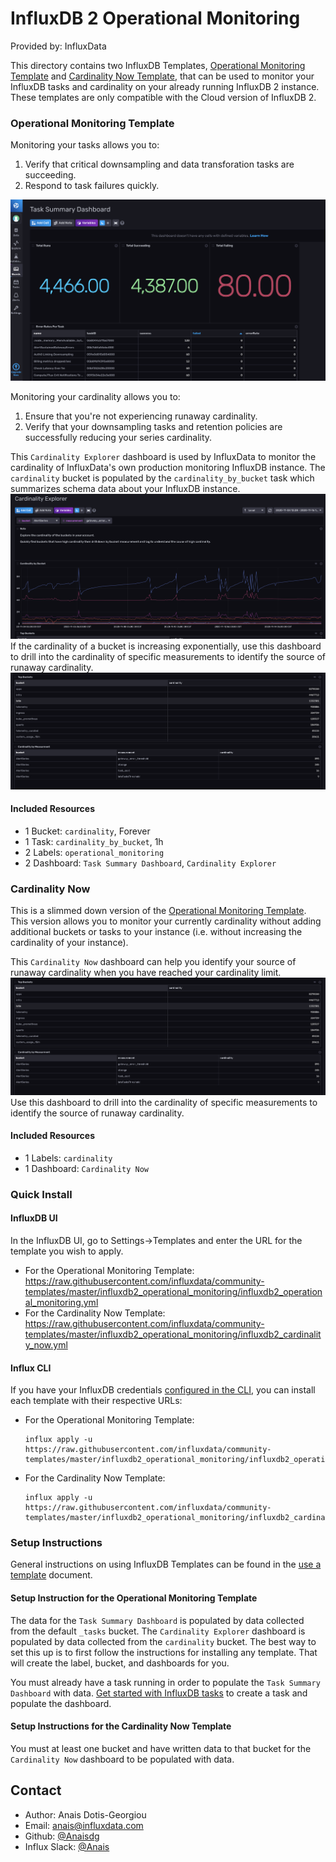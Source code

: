 # InfluxDB 2 Operational Monitoring

Provided by: InfluxData

This directory contains two InfluxDB Templates, [Operational Monitoring Template](./influxdb2_operational_monitoring.yml) and [Cardinality Now Template](./cardinality_now.yml), that can be used to monitor your InfluxDB tasks and cardinality on your already running InfluxDB 2 instance. These templates are only compatible with the Cloud version of InfluxDB 2.

### Operational Monitoring Template

Monitoring your tasks allows you to:
1) Verify that critical downsampling and data transforation tasks are succeeding. 
2) Respond to task failures quickly. 

![Task Summary Dashboard Screenshot](img/task-summary-dashboard.png)

Monitoring your cardinality allows you to: 
1) Ensure that you're not experiencing runaway cardinality.
2) Verify that your downsampling tasks and retention policies are successfully reducing your series cardinality. 

This `Cardinality Explorer` dashboard is used by InfluxData to monitor the cardinality of InfluxData's own production monitoring InfluxDB instance.  The `cardinality` bucket is populated by the `cardinality_by_bucket` task which summarizes schema data about your InfluxDB instance. 
![Cardinality Explorer Screenshot](img/cardinality-explorer-dashboard1.png)
If the cardinality of a bucket is increasing exponentially, use this dashboard to drill into the cardinality of specific measurements to identify the source of runaway cardinality. 
![Cardinality Explorer Screenshot](img/cardinality-explorer-dashboard2.png)

#### Included Resources

  - 1 Bucket: `cardinality`, Forever
  - 1 Task: `cardinality_by_bucket`, 1h
  - 2 Labels: `operational_monitoring` 
  - 2 Dashboard: `Task Summary Dashboard`, `Cardinality Explorer`

### Cardinality Now 

This is a slimmed down version of the [Operational Monitoring Template](../influxdb2_operational_monitoring). This version allows you to monitor your currently cardinality without adding additional buckets or tasks to your instance (i.e. without increasing the cardinality of your instance). 

This `Cardinality Now` dashboard can help you identify your source of runaway cardinality when you have reached your cardinality limit.
![Cardinality Explorer Screenshot](img/cardinality-explorer-dashboard2.png)
Use this dashboard to drill into the cardinality of specific measurements to identify the source of runaway cardinality. 

#### Included Resources
  - 1 Labels: `cardinality` 
  - 1 Dashboard: `Cardinality Now`

### Quick Install

#### InfluxDB UI

In the InfluxDB UI, go to Settings->Templates and enter the URL for the template you wish to apply.
- For the Operational Monitoring Template: https://raw.githubusercontent.com/influxdata/community-templates/master/influxdb2_operational_monitoring/influxdb2_operational_monitoring.yml
- For the Cardinality Now Template: https://raw.githubusercontent.com/influxdata/community-templates/master/influxdb2_operational_monitoring/influxdb2_cardinality_now.yml

#### Influx CLI
If you have your InfluxDB credentials [configured in the CLI](https://v2.docs.influxdata.com/v2.0/reference/cli/influx/config/), you can install each template with their respective URLs:
- For the Operational Monitoring Template:
  ```
  influx apply -u https://raw.githubusercontent.com/influxdata/community-templates/master/influxdb2_operational_monitoring/influxdb2_operational_monitoring.yml
  ```
- For the Cardinality Now Template:
  ```
  influx apply -u https://raw.githubusercontent.com/influxdata/community-templates/master/influxdb2_operational_monitoring/influxdb2_cardinality_now.yml
  ```
### Setup Instructions

  General instructions on using InfluxDB Templates can be found in the [use a template](../docs/use_a_template.md) document.

#### Setup Instruction for the Operational Monitoring Template

  The data for the `Task Summary Dashboard` is populated by data collected from the default `_tasks` bucket. The `Cardinality Explorer` dashboard is populated by data collected from the `cardinality` bucket. The best way to set this up is to first follow the instructions for installing any template. That will create the label, bucket, and dashboards for you.

  You must already have a task running in order to populate the `Task Summary Dashboard` with data. [Get started with InfluxDB tasks](https://docs.influxdata.com/influxdb/v2.0/process-data/get-started/) to create a task and populate the dashboard.  

#### Setup Instructions for the Cardinality Now Template 

 You must at least one bucket and have written data to that bucket for the `Cardinality Now` dashboard to be populated with data.  


## Contact

- Author: Anais Dotis-Georgiou
- Email: anais@influxdata.com
- Github: [@Anaisdg](https://github.com/Anaisdg)
- Influx Slack: [@Anais](https://influxdata.com/slack)


